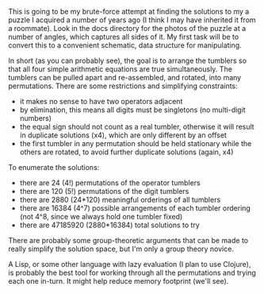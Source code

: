 This is going to be my brute-force attempt at finding the solutions to my a
puzzle I acquired a number of years ago (I think I may have inherited it from a
roommate).  Look in the docs directory for the photos of the puzzle at a number
of angles, which captures all sides of it.  My first task will be to convert
this to a convenient schematic, data structure for manipulating.

In short (as you can probably see), the goal is to arrange the tumblers so that
all four simple arithmetic equations are true simultaneously.  The tumblers can
be pulled apart and re-assembled, and rotated, into many permutations.  There
are some restrictions and simplifying constraints:

 - it makes no sense to have two operators adjacent
 - by elimination, this means all digits must be singletons (no multi-digit numbers)
 - the equal sign should not count as a real tumbler, otherwise it will result in duplicate solutions (x4), which are only different by an offset
 - the first tumbler in any permutation should be held stationary while the others are rotated, to avoid further duplicate solutions (again, x4)

To enumerate the solutions:

 - there are 24 (4!) permutations of the operator tumblers
 - there are 120 (5!) permutations of the digit tumblers
 - there are 2880 (24*120) meaningful orderings of all tumblers
 - there are 16384 (4^7) possible arrangements of each tumbler ordering (not 4^8, since we always hold one tumbler fixed)
 - there are 47185920 (2880*16384) total solutions to try

There are probably some group-theoretic arguments that can be made to really
simplify the solution space, but I'm only a group theory novice.

A Lisp, or some other language with lazy evaluation (I plan to use Clojure), is
probably the best tool for working through all the permutations and trying each
one in-turn.  It might help reduce memory footprint (we'll see).
